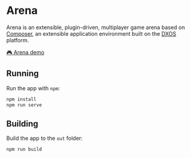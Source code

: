 # Arena

Arena is an extensible, plugin-driven, multiplayer game arena based on [Composer](https://composer.dxos.org), an extensible application environment built on the [DXOS](https://dxos.org) platform. 

[🎮 Arena demo](https://arena-app.vercel.app)

## Running

Run the app with `npm`:

```bash
npm install
npm run serve
```

## Building

Build the app to the `out` folder:

```bash
npm run build
```
